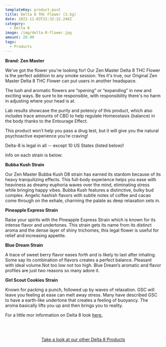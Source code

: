 ```yaml
---
templateKey: product-post
title: Delta 8 THC Flower (3.5g)
date: 2022-11-03T22:32:22.246Z
category:
  - Delta 8
image: /img/delta-8-flower.jpg
amount: 29.99
tags:
  - Products
---
```

**Brand: Zen Master**

We’ve got the flower you're looking for! Our Zen Master Delta 8 THC Flower is the perfect addition to any smoke session. Yes it's true, our Original Zen Master Delta 8 THC Flower can put users in another headspace.

The lush and aromatic flowers are “opening” or “expanding” in new and exciting ways. Be sure to  be responsible, with responsibility there's no harm in adjusting where your head is at.

Lab results showcase the purity and potency of this product, which also includes trace amounts of CBD to help regulate Homeostasis (balance) in the body thanks to the Entourage Effect.

This product won’t help you pass a drug test, but it will give you the natural psychoactive experience you’re craving!

Delta-8 is legal in all -- except 10 US States (listed below)!

Info on each strain is below:

**Bubba Kush Strain**

Our Zen Master Bubba Kush D8 strain has earned its stardom because of its heavy tranquilizing effects. This full-body experience helps you ease with heaviness as dreamy euphoria waves over the mind, eliminating stress while bringing happy vibes. Bubba Kush features a distinctive, bulky bud complex. Angelic hashish flavors with subtle notes of coffee and cacao come through on the exhale, charming the palate as deep relaxation sets in.

**Pineapple Express Strain**

Raise your spirits with the Pineapple Express Strain which is known for its intense flavor and undertones. This strain gets its name from its distinct aroma and the dense layer of shiny trichomes, this legal flower is useful for relief and increasing appetite.

**Blue Dream Strain**

A trace of sweet berry flavor eases forth and is likely to last after inhaling. Some say its combination of flavors creates a perfect balance. Pleasant with ideal volume.Not too low not too high. Blue Dream’s aromatic and flavor profiles are just two reasons so many adore it.

**Girl Scout Cookies Strain**

Known for packing a punch, followed up by waves of relaxation. GSC will leave you feeling at ease can melt away stress. Many have described GSC to have a earth-like undertone that creates a feeling of buoyancy. The aroma basically lifts you up and then brings you to reality.

For a little mor information on Delta 8 look [here.](https://capitalamericanshaman.com/blog/delta-8/)

<br><br>

<Center><a class="link-view-more-products" target="_blank" href="https://capitalamericanshaman.com/product-category/delta-8/">Take a look at our other Delta 8 Products</a></Center>